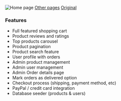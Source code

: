 ![Home page](http://url/to/img.png)
[Other pages]()
[Original](https://github.com/bradtraversy/proshop_mern)

### Features

- Full featured shopping cart
- Product reviews and ratings
- Top products carousel
- Product pagination
- Product search feature
- User profile with orders
- Admin product management
- Admin user management
- Admin Order details page
- Mark orders as delivered option
- Checkout process (shipping, payment method, etc)
- PayPal / credit card integration
- Database seeder (products & users)
